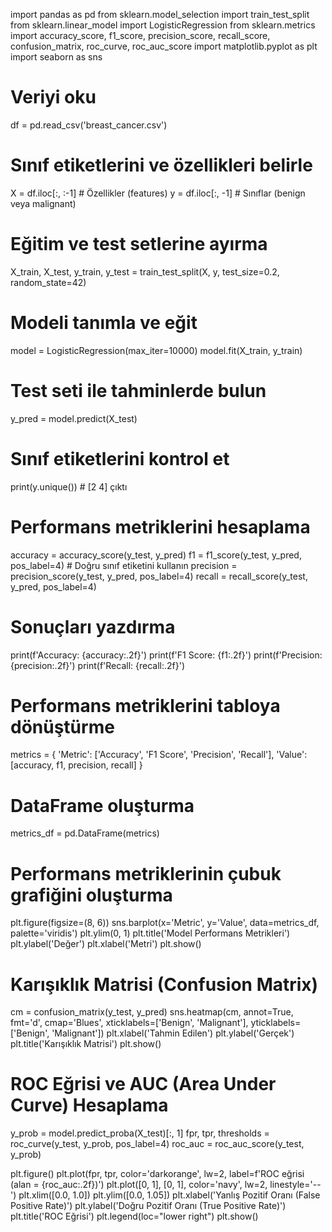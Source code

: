 import pandas as pd
from sklearn.model_selection import train_test_split
from sklearn.linear_model import LogisticRegression
from sklearn.metrics import accuracy_score, f1_score, precision_score, recall_score, confusion_matrix, roc_curve, roc_auc_score
import matplotlib.pyplot as plt
import seaborn as sns

# Veriyi oku
df = pd.read_csv('breast_cancer.csv')

# Sınıf etiketlerini ve özellikleri belirle
X = df.iloc[:, :-1]  # Özellikler (features)
y = df.iloc[:, -1]   # Sınıflar (benign veya malignant)

# Eğitim ve test setlerine ayırma
X_train, X_test, y_train, y_test = train_test_split(X, y, test_size=0.2, random_state=42)

# Modeli tanımla ve eğit
model = LogisticRegression(max_iter=10000)
model.fit(X_train, y_train)

# Test seti ile tahminlerde bulun
y_pred = model.predict(X_test)

# Sınıf etiketlerini kontrol et
print(y.unique())  # [2 4] çıktı

# Performans metriklerini hesaplama
accuracy = accuracy_score(y_test, y_pred)
f1 = f1_score(y_test, y_pred, pos_label=4)  # Doğru sınıf etiketini kullanın
precision = precision_score(y_test, y_pred, pos_label=4)
recall = recall_score(y_test, y_pred, pos_label=4)

# Sonuçları yazdırma
print(f'Accuracy: {accuracy:.2f}')
print(f'F1 Score: {f1:.2f}')
print(f'Precision: {precision:.2f}')
print(f'Recall: {recall:.2f}')

# Performans metriklerini tabloya dönüştürme
metrics = {
    'Metric': ['Accuracy', 'F1 Score', 'Precision', 'Recall'],
    'Value': [accuracy, f1, precision, recall]
}

# DataFrame oluşturma
metrics_df = pd.DataFrame(metrics)

# Performans metriklerinin çubuk grafiğini oluşturma
plt.figure(figsize=(8, 6))
sns.barplot(x='Metric', y='Value', data=metrics_df, palette='viridis')
plt.ylim(0, 1)
plt.title('Model Performans Metrikleri')
plt.ylabel('Değer')
plt.xlabel('Metri')
plt.show()

# Karışıklık Matrisi (Confusion Matrix)
cm = confusion_matrix(y_test, y_pred)
sns.heatmap(cm, annot=True, fmt='d', cmap='Blues', xticklabels=['Benign', 'Malignant'], yticklabels=['Benign', 'Malignant'])
plt.xlabel('Tahmin Edilen')
plt.ylabel('Gerçek')
plt.title('Karışıklık Matrisi')
plt.show()

# ROC Eğrisi ve AUC (Area Under Curve) Hesaplama
y_prob = model.predict_proba(X_test)[:, 1]
fpr, tpr, thresholds = roc_curve(y_test, y_prob, pos_label=4)
roc_auc = roc_auc_score(y_test, y_prob)

plt.figure()
plt.plot(fpr, tpr, color='darkorange', lw=2, label=f'ROC eğrisi (alan = {roc_auc:.2f})')
plt.plot([0, 1], [0, 1], color='navy', lw=2, linestyle='--')
plt.xlim([0.0, 1.0])
plt.ylim([0.0, 1.05])
plt.xlabel('Yanlış Pozitif Oranı (False Positive Rate)')
plt.ylabel('Doğru Pozitif Oranı (True Positive Rate)')
plt.title('ROC Eğrisi')
plt.legend(loc="lower right")
plt.show()
